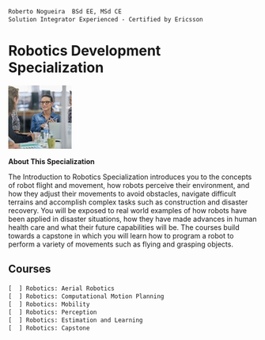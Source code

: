 ```
Roberto Nogueira  BSd EE, MSd CE
Solution Integrator Experienced - Certified by Ericsson
```
# Robotics Development Specialization

![ebook cover](images/ebook_cover.png)

**About This Specialization**

The Introduction to Robotics Specialization introduces you to the concepts of robot flight and movement, how robots perceive their environment, and how they adjust their movements to avoid obstacles, navigate difficult terrains and accomplish complex tasks such as construction and disaster recovery. You will be exposed to real world examples of how robots have been applied in disaster situations, how they have made advances in human health care and what their future capabilities will be. The courses build towards a capstone in which you will learn how to program a robot to perform a variety of movements such as flying and grasping objects.

## Courses
```
[  ] Robotics: Aerial Robotics
[  ] Robotics: Computational Motion Planning
[  ] Robotics: Mobility
[  ] Robotics: Perception
[  ] Robotics: Estimation and Learning
[  ] Robotics: Capstone
```
